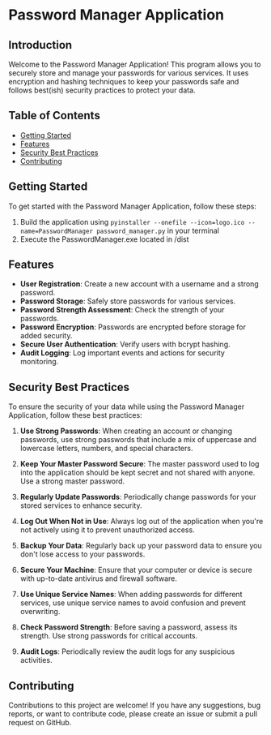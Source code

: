 # Password Manager Application

## Introduction

Welcome to the Password Manager Application! This program allows you to securely store and manage your passwords for various services. It uses encryption and hashing techniques to keep your passwords safe and follows best(ish) security practices to protect your data.

## Table of Contents

- [Getting Started](#getting-started)
- [Features](#features)
- [Security Best Practices](#security-best-practices)
- [Contributing](#contributing)

## Getting Started

To get started with the Password Manager Application, follow these steps:

1. Build the application using `pyinstaller --onefile --icon=logo.ico --name=PasswordManager password_manager.py` in your terminal
2. Execute the PasswordManager.exe located in /dist

## Features

- **User Registration**: Create a new account with a username and a strong password.
- **Password Storage**: Safely store passwords for various services.
- **Password Strength Assessment**: Check the strength of your passwords.
- **Password Encryption**: Passwords are encrypted before storage for added security.
- **Secure User Authentication**: Verify users with bcrypt hashing.
- **Audit Logging**: Log important events and actions for security monitoring.

## Security Best Practices

To ensure the security of your data while using the Password Manager Application, follow these best practices:

1. **Use Strong Passwords**: When creating an account or changing passwords, use strong passwords that include a mix of uppercase and lowercase letters, numbers, and special characters.

2. **Keep Your Master Password Secure**: The master password used to log into the application should be kept secret and not shared with anyone. Use a strong master password.

3. **Regularly Update Passwords**: Periodically change passwords for your stored services to enhance security.

4. **Log Out When Not in Use**: Always log out of the application when you're not actively using it to prevent unauthorized access.

5. **Backup Your Data**: Regularly back up your password data to ensure you don't lose access to your passwords.

6. **Secure Your Machine**: Ensure that your computer or device is secure with up-to-date antivirus and firewall software.

7. **Use Unique Service Names**: When adding passwords for different services, use unique service names to avoid confusion and prevent overwriting.

8. **Check Password Strength**: Before saving a password, assess its strength. Use strong passwords for critical accounts.

9. **Audit Logs**: Periodically review the audit logs for any suspicious activities.

## Contributing

Contributions to this project are welcome! If you have any suggestions, bug reports, or want to contribute code, please create an issue or submit a pull request on GitHub.

